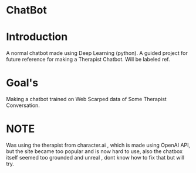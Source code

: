 # ChatBot

# Introduction
A normal chatbot made using Deep Learning (python). A guided project for future reference for making a Therapist Chatbot. Will be labeled ref.

# Goal's
Making a chatbot trained on Web Scarped data of Some Therapist Conversation.

# NOTE
Was using the therapist from character.ai , which is made using OpenAI API, but the site became too popular and is now hard to use, also the chatbox itself seemed too grounded and unreal , dont know how to fix that but will try.
